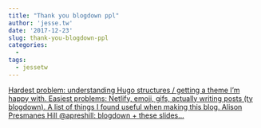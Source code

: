 ```yaml
---
title: "Thank you blogdown ppl"
author: 'jesse.tw'
date: '2017-12-23'
slug: thank-you-blogdown-ppl
categories:
  - 
tags:
  - jessetw
---
```


[Hardest problem: understanding Hugo structures / getting a theme I’m happy with. Easiest problems: Netlify, emoji, gifs, actually writing posts (ty blogdown). A list of things I found useful when making this blog. Alison Presmanes Hill @apreshill: blogdown + these slides...<click to read more>](https://jesse.tw/post/thank-you-blogdown-ppl/)

